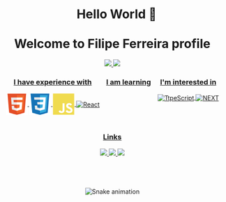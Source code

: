 <div align="center">
<h1> ‎ ‎ ‎  Hello World 👋 <br>
 <br>
 Welcome to Filipe Ferreira profile </h1>
 <div>
    <a href="https://github.com/Filipe-DLL">
    <img height="165em" src="https://github-readme-stats.vercel.app/api/top-langs/?username=Filipe-DLL&layout=compact&langs_count=6&theme=tokyonight"/>
    <img height="165em" src="https://github-readme-stats.vercel.app/api?username=Filipe-DLL&show_icons=true&theme=tokyonight&include_all_commits=true&count_private=true">
 </div>
  <div style="display: flex; justify-content: space-around">
 <div>
  
   ### I have experience with
  
  <div style="display: inline_block">
    <img align="center" alt="HTML" height="50" width="50" src="https://raw.githubusercontent.com/devicons/devicon/master/icons/html5/html5-original.svg">
    <img align="center" alt="CSS" height="50" width="50" src="https://raw.githubusercontent.com/devicons/devicon/master/icons/css3/css3-original.svg">
   <img align="center" alt="Js" height="50" width="50" src="https://raw.githubusercontent.com/devicons/devicon/master/icons/javascript/javascript-plain.svg">
    <img align="center" alt="React" height="55" width="55" src="https://cdn.jsdelivr.net/gh/devicons/devicon/icons/react/react-original-wordmark.svg">
  </div>
 </div>
 <div>
  
### I am learning

  <div style="display: inline_block"> 
    
  </div>
 </div>

 <div>
  
### I'm interested in

 <div style="display: inline_block">
    <img align="center" alt="TtpeScript" height="50" width="50" src="https://cdn.jsdelivr.net/gh/devicons/devicon/icons/typescript/typescript-original.svg">
    <img align="center" alt="NEXT" height="50" width="50" src="https://cdn.jsdelivr.net/gh/devicons/devicon/icons/nextjs/nextjs-original.svg">
  </div>
 </div>
  
   </div>
 <br>
  
 ### Links
 <div>
  
  <a href="https://github.com/Filipe-DLL" target="_blank">
    <img src="https://img.shields.io/badge/-Github-000?style=for-the-badge&logo=Github&logoColor=white">
  </a>
  
  <a href="https://www.linkedin.com/in/filipe-dll" target="_blank">
    <img src="https://img.shields.io/badge/linkedin-%230077B5.svg?style=for-the-badge&logo=linkedin&logoColor=white">
  </a>
  
  <a href="https://discord.com/users/403682043373944852" target="_blank">
    <img src="https://img.shields.io/badge/Discord-%235865F2.svg?style=for-the-badge&logo=discord&logoColor=white">
  </a>
  
  ## ‎
   ![Snake animation](https://github.com/Filipe-DLL/Filipe-DLL/blob/output/github-contribution-grid-snake.svg)
 </div>
  
</div>
